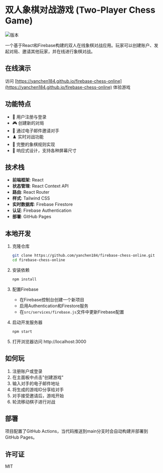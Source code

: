 # 双人象棋对战游戏 (Two-Player Chess Game)

![版本](https://img.shields.io/badge/版本-1.0.0-blue.svg)

一个基于React和Firebase构建的双人在线象棋对战应用。玩家可以创建账户、发起对局、邀请其他玩家，并在线进行象棋对战。

## 在线演示

访问 [https://yanchen184.github.io/firebase-chess-online](https://yanchen184.github.io/firebase-chess-online) 体验游戏

## 功能特点

- 📝 用户注册与登录
- 🎮 创建新的对局
- 📧 通过电子邮件邀请对手
- ♟️ 实时对战功能
- 🔄 完整的象棋规则实现
- 📱 响应式设计，支持各种屏幕尺寸

## 技术栈

- **前端框架**: React
- **状态管理**: React Context API
- **路由**: React Router
- **样式**: Tailwind CSS
- **实时数据库**: Firebase Firestore
- **认证**: Firebase Authentication
- **部署**: GitHub Pages

## 本地开发

1. 克隆仓库
   ```bash
   git clone https://github.com/yanchen184/firebase-chess-online.git
   cd firebase-chess-online
   ```

2. 安装依赖
   ```bash
   npm install
   ```

3. 配置Firebase
   - 在Firebase控制台创建一个新项目
   - 启用Authentication和Firestore服务
   - 在`src/services/firebase.js`文件中更新Firebase配置

4. 启动开发服务器
   ```bash
   npm start
   ```

5. 打开浏览器访问 http://localhost:3000

## 如何玩

1. 注册账户或登录
2. 在主面板中点击"创建游戏"
3. 输入对手的电子邮件地址
4. 将生成的游戏ID分享给对手
5. 对手接受邀请后，游戏开始
6. 轮流移动棋子进行对战

## 部署

项目配置了GitHub Actions，当代码推送到main分支时会自动构建并部署到GitHub Pages。

## 许可证

MIT